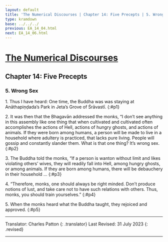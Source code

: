 ```yaml
---
layout: default
title: 'The Numerical Discourses | Chapter 14: Five Precepts | 5. Wrong Sex'
type: kramdown
base: ../../../
previous: EA_14_04.html
next: EA_14_06.html
---
```


# [The Numerical Discourses](../index.html)
## Chapter 14: Five Precepts
### 5. Wrong Sex

1\. Thus I have heard: One time, the Buddha was was staying at Anāthapiṇḍada’s Park in Jeta’s Grove of Śrāvastī.
{:#p1}

2\. It was then that the Bhagavān addressed the monks, “I don’t see anything in this assembly like one thing that when cultivated and cultivated often accomplishes the actions of Hell, actions of hungry ghosts, and actions of animals. If they were born among humans, a person will be made to live in a household where adultery is practiced, that lacks pure living. People will gossip and constantly slander them. What is that one thing? It’s wrong sex.
{:#p2}

3\. The Buddha told the monks, “If a person is wanton without limit and likes violating others’ wives, they will readily fall into Hell, among hungry ghosts, or among animals. If they are born among humans, there will be debauchery in their household …
{:#p3}

4\. “Therefore, monks, one should always be right minded. Don’t produce notions of lust, and take care not to have such relations with others. Thus, monks, you should train yourselves.”
{:#p4}

5\. When the monks heard what the Buddha taught, they rejoiced and approved.
{:#p5}

---

Translator: Charles Patton
{: .translator}
Last Revised: 31 July 2023
{: .revised}

---
